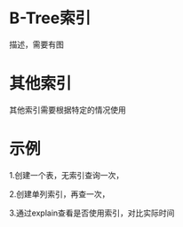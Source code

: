 # B-Tree索引

描述，需要有图

# 其他索引

其他索引需要根据特定的情况使用

# 示例

1.创建一个表，无索引查询一次，

2.创建单列索引，再查一次，

3.通过explain查看是否使用索引，对比实际时间

